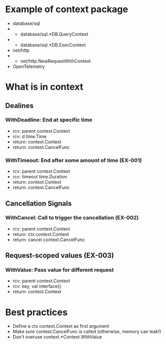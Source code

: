 # Example of context package
- database/sql
- - database/sql.*DB.QueryContext
- - database/sql.*DB.ExecContext
- net/http
- - net/http.NewRequestWithContext
- OpenTelemetry

# What is in context
## Dealines
### WithDeadline: End at specific time
- rcv: parent context.Context
- rcv: d time.Time
- return: context.Context
- return: context.CancelFunc

### WithTimeout: End after some amount of time  (EX-001)
- rcv: parent context.Context
- rcv: timeout time.Duration
- return: context.Context
- return: context.CancelFunc

## Cancellation Signals
### WithCancel: Call to trigger the cancellation (EX-002)
- rcv: parent context.Context
- return: ctx context.Context
- return: cancel context.CancelFunc

## Request-scoped values (EX-003)
### WithValue: Pass value for different request
- rcv: parent context.Context
- rcv: key, val interface{}
- return: context.Context

# Best practices
- Define a ctx context.Context as first argument
- Make sure context.CancelFunc is called (otherwise, memory can leak!)
- Don't overuse context.*Context.WithValue
